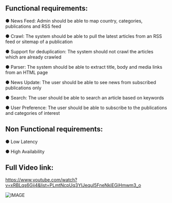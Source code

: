## Functional requirements:

● News Feed: Admin should be able to map country, categories, publications and RSS feed

● Crawl: The system should be able to pull the latest articles from an RSS feed or sitemap of a publication

● Support for deduplication: The system should not crawl the articles which are already crawled

● Parser: The system should be able to extract title, body and media links from an HTML page

● News Update: The user should be able to see news from subscribed publications only

● Search: The user should be able to search an article based on keywords

● User Preference: The user should be able to subscribe to the publications and categories of interest

## Non Functional requirements:

● Low Latency

● High Availability

## Full Video link:

https://www.youtube.com/watch?v=xRBLqs6Gij4&list=PLmtNcpUq3YIJequI5FneNkiEGiHmwm3_o

![IMAGE](https://miro.medium.com/v2/resize:fit:1100/format:webp/1*AkkjggSAMCmZtanJgVWhkQ.png)
